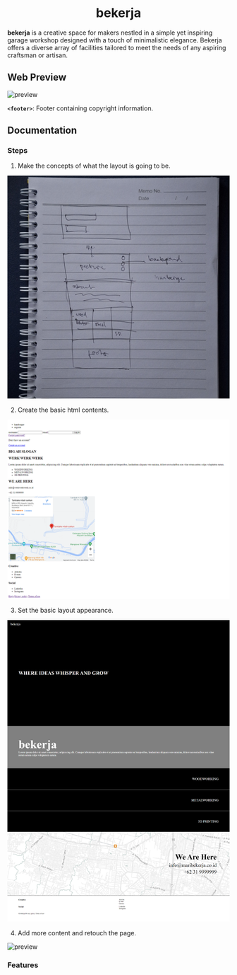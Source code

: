 <!-- [![Review Assignment Due Date](https://classroom.github.com/assets/deadline-readme-button-22041afd0340ce965d47ae6ef1cefeee28c7c493a6346c4f15d667ab976d596c.svg)](https://classroom.github.com/a/cvSOEAVD) -->

# <h1 align ="center"> bekerja </h1>

**bekerja** is a creative space for makers nestled in a simple yet inspiring garage workshop designed with a touch of minimalistic elegance. Bekerja offers a diverse array of facilities tailored to meet the needs of any aspiring craftsman or artisan.

## Web Preview

![preview](src/readme/preview.png)

**`<footer>`**: Footer containing copyright information.

## Documentation

### Steps

1. Make the concepts of what the layout is going to be.

![layout](src/readme/layout.jpg)

2. Create the basic html contents.

![first-step](src/readme/first-step.png)

3. Set the basic layout appearance.

![second-step](src/readme/second-step.png)

4. Add more content and retouch the page.

![preview](src/readme/preview.png)

### Features